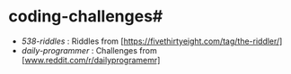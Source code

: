 # coding-challenges#
- *538-riddles* : Riddles from [https://fivethirtyeight.com/tag/the-riddler/]
- *daily-programmer* : Challenges from [www.reddit.com/r/dailyprogramemr]

